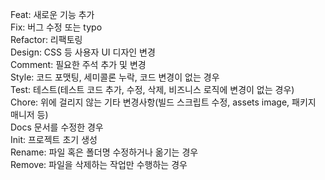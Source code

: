 Feat: 새로운 기능 추가<br/>
Fix: 버그 수정 또는 typo<br/>
Refactor: 리팩토링<br/>
Design: CSS 등 사용자 UI 디자인 변경<br/>
Comment: 필요한 주석 추가 및 변경<br/>
Style: 코드 포맷팅, 세미콜론 누락, 코드 변경이 없는 경우<br/>
Test: 테스트(테스트 코드 추가, 수정, 삭제, 비즈니스 로직에 변경이 없는 경우)<br/>
Chore: 위에 걸리지 않는 기타 변경사항(빌드 스크립트 수정, assets image, 패키지 매니저 등)<br/>
Docs 문서를 수정한 경우<br/>
Init: 프로젝트 초기 생성<br/>
Rename: 파일 혹은 폴더명 수정하거나 옮기는 경우<br/>
Remove: 파일을 삭제하는 작업만 수행하는 경우
